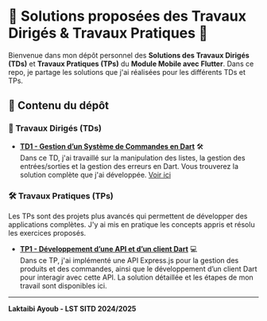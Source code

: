 # 📱 Solutions proposées des Travaux Dirigés & Travaux Pratiques 🚀

Bienvenue dans mon dépôt personnel des **Solutions des Travaux Dirigés (TDs)** et **Travaux Pratiques (TPs)** du **Module Mobile avec Flutter**. Dans ce repo, je partage les solutions que j'ai réalisées pour les différents TDs et TPs.

## 📂 Contenu du dépôt

### 📌 Travaux Dirigés (TDs)

- **[TD1 - Gestion d’un Système de Commandes en Dart](TD1/TD1.md)** 🛠  
  Dans ce TD, j'ai travaillé sur la manipulation des listes, la gestion des entrées/sorties et la gestion des erreurs en Dart. Vous trouverez la solution complète que j'ai développée. [Voir ici](TD1/Solution)

### 🛠 Travaux Pratiques (TPs)

Les TPs sont des projets plus avancés qui permettent de développer des applications complètes. J'y ai mis en pratique les concepts appris et résolu les exercices proposés.

- **[TP1 - Développement d’une API et d’un client Dart](TP1/TP1.md)** 💻  
  Dans ce TP, j'ai implémenté une API Express.js pour la gestion des produits et des commandes, ainsi que le développement d’un client Dart pour interagir avec cette API. La solution détaillée et les étapes de mon travail sont disponibles ici.

---

**Laktaibi Ayoub - LST SITD 2024/2025**
